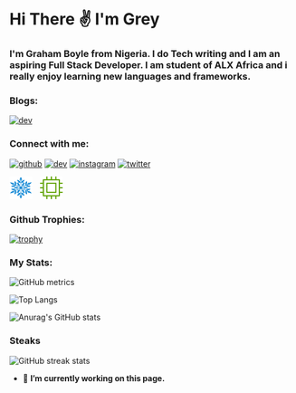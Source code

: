 # Hi There ✌ I'm Grey

### I'm Graham Boyle from Nigeria. I do Tech writing and I am an aspiring Full Stack Developer. I am student of ALX Africa and i really enjoy learning new languages and frameworks.

### Blogs:
 [<img src='https://cdn.jsdelivr.net/npm/simple-icons@3.0.1/icons/hashnode.svg' alt='dev' height='40'>](greybillions) 
 

### Connect with me:

[<img src='https://cdn.jsdelivr.net/npm/simple-icons@3.0.1/icons/github.svg' alt='github' height='40'>](https://github.com/greybillions)  [<img src='https://cdn.jsdelivr.net/npm/simple-icons@3.0.1/icons/dev-dot-to.svg' alt='dev' height='40'>](https://dev.to/greybillion)  [<img src='https://cdn.jsdelivr.net/npm/simple-icons@3.0.1/icons/instagram.svg' alt='instagram' height='40'>](https://www.instagram.com/greybillions/)  [<img src='https://cdn.jsdelivr.net/npm/simple-icons@3.0.1/icons/twitter.svg' alt='twitter' height='40'>](https://twitter.com/Dev__Grey)  

<a href='https://archiveprogram.github.com/'><img src='https://raw.githubusercontent.com/acervenky/animated-github-badges/master/assets/acbadge.gif' width='40' height='40'></a> <a href='https://docs.github.com/en/developers'><img src='https://raw.githubusercontent.com/acervenky/animated-github-badges/master/assets/devbadge.gif' width='40' height='40'></a> 

### Github Trophies:
[![trophy](https://github-profile-trophy.vercel.app/?username=greybillions)](https://github.com/ryo-ma/github-profile-trophy)

### My Stats:

![GitHub metrics](https://metrics.lecoq.io/greybillions) 

![Top Langs](https://github-readme-stats.vercel.app/api/top-langs/?username=greybillions&langs_count=8)

![Anurag's GitHub stats](https://github-readme-stats.vercel.app/api?username=greybillions&show_icons=true)

### Steaks
![GitHub streak stats](https://streak-stats.demolab.com/?user=greybillions)  

- 🔭 **I’m currently working on this page.**
